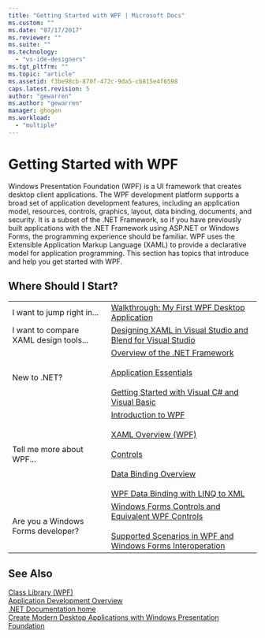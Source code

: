 ```yaml
---
title: "Getting Started with WPF | Microsoft Docs"
ms.custom: ""
ms.date: "07/17/2017"
ms.reviewer: ""
ms.suite: ""
ms.technology: 
  - "vs-ide-designers"
ms.tgt_pltfrm: ""
ms.topic: "article"
ms.assetid: f3be98cb-870f-472c-9da5-cb815e4f6598
caps.latest.revision: 5
author: "gewarren"
ms.author: "gewarren"
manager: ghogen
ms.workload: 
  - "multiple"
---
```

# Getting Started with WPF
Windows Presentation Foundation (WPF) is a UI framework that creates desktop client applications. The WPF development platform supports a broad set of application development features, including an application model, resources, controls, graphics, layout, data binding, documents, and security. It is a subset of the .NET Framework, so if you have previously built applications with the .NET Framework using ASP.NET or Windows Forms, the programming experience should be familiar. WPF uses the Extensible Application Markup Language (XAML) to provide a declarative model for application programming. This section has topics that introduce and help you get started with WPF.  
  
## Where Should I Start?  
  
|||  
|-|-|  
|I want to jump right in...|[Walkthrough: My First WPF Desktop Application](../designers/walkthrough-my-first-wpf-desktop-application2.md)|  
| I want to compare XAML design tools... |[Designing XAML in Visual Studio and Blend for Visual Studio](../designers/designing-xaml-in-visual-studio.md)|  
|New to .NET?|[Overview of the .NET Framework](/dotnet/framework/get-started/overview)<br /><br /> [Application Essentials](/dotnet/standard/application-essentials)<br /><br /> [Getting Started with Visual C# and Visual Basic](../ide/getting-started-with-visual-csharp-and-visual-basic.md)|  
|Tell me more about WPF...|[Introduction to WPF](../designers/introduction-to-wpf.md)<br /><br /> [XAML Overview (WPF)](/dotnet/framework/wpf/advanced/xaml-overview-wpf)<br /><br /> [Controls](/dotnet/framework/wpf/controls/)<br /><br /> [Data Binding Overview](/dotnet/framework/wpf/data/data-binding-overview)<br /><br /> [WPF Data Binding with LINQ to XML](../designers/wpf-data-binding-with-linq-to-xml.md)|  
|Are you a Windows Forms developer?|[Windows Forms Controls and Equivalent WPF Controls](/dotnet/framework/wpf/advanced/windows-forms-controls-and-equivalent-wpf-controls)<br /><br /> [Supported Scenarios in WPF and Windows Forms Interoperation](/dotnet/framework/wpf/advanced/wpf-and-windows-forms-interoperation)|  
  
## See Also  
 [Class Library (WPF)](/dotnet/framework/wpf/class-library-wpf)   
 [Application Development Overview](/dotnet/framework/wpf/app-development/index)   
 [.NET Documentation home](/dotnet/index)   
 [Create Modern Desktop Applications with Windows Presentation Foundation](../designers/create-modern-desktop-applications-with-windows-presentation-foundation.md)
